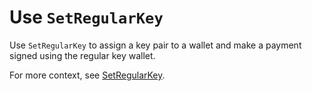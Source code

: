 # Use `SetRegularKey`

Use `SetRegularKey` to assign a key pair to a wallet and make a payment signed using the regular key wallet.

For more context, see [SetRegularKey](https://xrpl.org/setregularkey.html).
